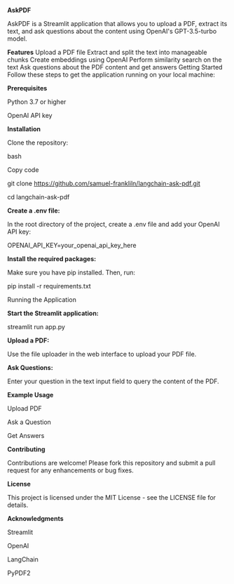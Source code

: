 **AskPDF**

AskPDF is a Streamlit application that allows you to upload a PDF, extract its text, and ask questions about the content using OpenAI's GPT-3.5-turbo model.

**Features**
Upload a PDF file
Extract and split the text into manageable chunks
Create embeddings using OpenAI
Perform similarity search on the text
Ask questions about the PDF content and get answers
Getting Started
Follow these steps to get the application running on your local machine:

**Prerequisites**

Python 3.7 or higher

OpenAI API key


**Installation**

Clone the repository:

bash

Copy code

git clone https://github.com/samuel-frankliln/langchain-ask-pdf.git

cd langchain-ask-pdf



**Create a .env file:**

In the root directory of the project, create a .env file and add your OpenAI API key:


OPENAI_API_KEY=your_openai_api_key_here


**Install the required packages:**

Make sure you have pip installed. Then, run:


pip install -r requirements.txt

Running the Application


**Start the Streamlit application:**



streamlit run app.py


**Upload a PDF:**

Use the file uploader in the web interface to upload your PDF file.

**Ask Questions:**

Enter your question in the text input field to query the content of the PDF.

**Example Usage**

Upload PDF


Ask a Question


Get Answers

**Contributing**

Contributions are welcome! Please fork this repository and submit a pull request for any enhancements or bug fixes.

**License**

This project is licensed under the MIT License - see the LICENSE file for details.

**Acknowledgments**

Streamlit

OpenAI

LangChain

PyPDF2
